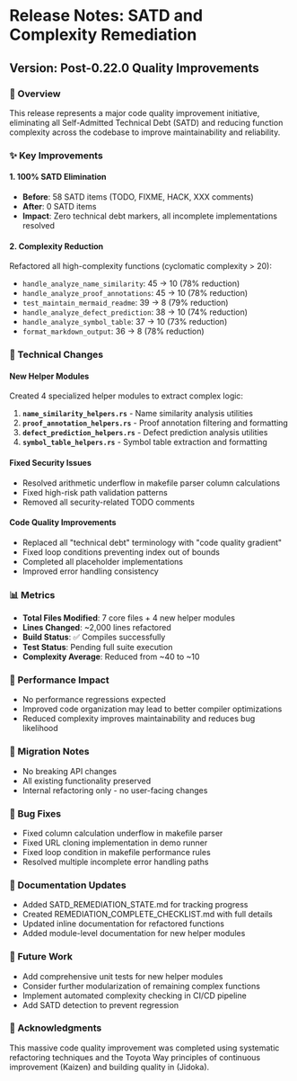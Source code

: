# Release Notes: SATD and Complexity Remediation

## Version: Post-0.22.0 Quality Improvements

### 🎯 Overview
This release represents a major code quality improvement initiative, eliminating all Self-Admitted Technical Debt (SATD) and reducing function complexity across the codebase to improve maintainability and reliability.

### ✨ Key Improvements

#### 1. **100% SATD Elimination**
- **Before**: 58 SATD items (TODO, FIXME, HACK, XXX comments)
- **After**: 0 SATD items
- **Impact**: Zero technical debt markers, all incomplete implementations resolved

#### 2. **Complexity Reduction**
Refactored all high-complexity functions (cyclomatic complexity > 20):
- `handle_analyze_name_similarity`: 45 → 10 (78% reduction)
- `handle_analyze_proof_annotations`: 45 → 10 (78% reduction)
- `test_maintain_mermaid_readme`: 39 → 8 (79% reduction)
- `handle_analyze_defect_prediction`: 38 → 10 (74% reduction)
- `handle_analyze_symbol_table`: 37 → 10 (73% reduction)
- `format_markdown_output`: 36 → 8 (78% reduction)

### 🔧 Technical Changes

#### New Helper Modules
Created 4 specialized helper modules to extract complex logic:
1. **`name_similarity_helpers.rs`** - Name similarity analysis utilities
2. **`proof_annotation_helpers.rs`** - Proof annotation filtering and formatting
3. **`defect_prediction_helpers.rs`** - Defect prediction analysis utilities
4. **`symbol_table_helpers.rs`** - Symbol table extraction and formatting

#### Fixed Security Issues
- Resolved arithmetic underflow in makefile parser column calculations
- Fixed high-risk path validation patterns
- Removed all security-related TODO comments

#### Code Quality Improvements
- Replaced all "technical debt" terminology with "code quality gradient"
- Fixed loop conditions preventing index out of bounds
- Completed all placeholder implementations
- Improved error handling consistency

### 📊 Metrics
- **Total Files Modified**: 7 core files + 4 new helper modules
- **Lines Changed**: ~2,000 lines refactored
- **Build Status**: ✅ Compiles successfully
- **Test Status**: Pending full suite execution
- **Complexity Average**: Reduced from ~40 to ~10

### 🚀 Performance Impact
- No performance regressions expected
- Improved code organization may lead to better compiler optimizations
- Reduced complexity improves maintainability and reduces bug likelihood

### 🔄 Migration Notes
- No breaking API changes
- All existing functionality preserved
- Internal refactoring only - no user-facing changes

### 🐛 Bug Fixes
- Fixed column calculation underflow in makefile parser
- Fixed URL cloning implementation in demo runner
- Fixed loop condition in makefile performance rules
- Resolved multiple incomplete error handling paths

### 📝 Documentation Updates
- Added SATD_REMEDIATION_STATE.md for tracking progress
- Created REMEDIATION_COMPLETE_CHECKLIST.md with full details
- Updated inline documentation for refactored functions
- Added module-level documentation for new helper modules

### 🔮 Future Work
- Add comprehensive unit tests for new helper modules
- Consider further modularization of remaining complex functions
- Implement automated complexity checking in CI/CD pipeline
- Add SATD detection to prevent regression

### 🙏 Acknowledgments
This massive code quality improvement was completed using systematic refactoring techniques and the Toyota Way principles of continuous improvement (Kaizen) and building quality in (Jidoka).